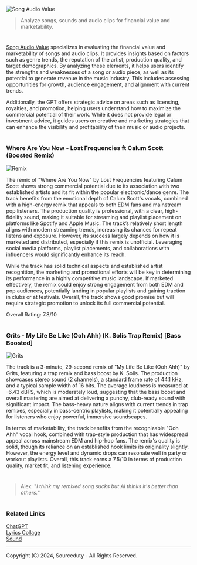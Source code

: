 ![Song Audio Value](https://github.com/user-attachments/assets/ec372882-ae3b-4a22-a042-e18fa1c9cdd4)

>  Analyze songs, sounds and audio clips for financial value and marketability.

#

[Song Audio Value](https://chatgpt.com/g/g-avVHyjlwM-song-audio-value) specializes in evaluating the financial value and marketability of songs and audio clips. It provides insights based on factors such as genre trends, the reputation of the artist, production quality, and target demographics. By analyzing these elements, it helps users identify the strengths and weaknesses of a song or audio piece, as well as its potential to generate revenue in the music industry. This includes assessing opportunities for growth, audience engagement, and alignment with current trends.

Additionally, the GPT offers strategic advice on areas such as licensing, royalties, and promotion, helping users understand how to maximize the commercial potential of their work. While it does not provide legal or investment advice, it guides users on creative and marketing strategies that can enhance the visibility and profitability of their music or audio projects.

#
### Where Are You Now - Lost Frequencies ft Calum Scott (Boosted Remix)

![Remix](https://github.com/user-attachments/assets/228ab125-39f6-4c71-84c6-5c70948e14cf)

The remix of "Where Are You Now" by Lost Frequencies featuring Calum Scott shows strong commercial potential due to its association with two established artists and its fit within the popular electronic/dance genre. The track benefits from the emotional depth of Calum Scott's vocals, combined with a high-energy remix that appeals to both EDM fans and mainstream pop listeners. The production quality is professional, with a clear, high-fidelity sound, making it suitable for streaming and playlist placement on platforms like Spotify and Apple Music. The track’s relatively short length aligns with modern streaming trends, increasing its chances for repeat listens and exposure. However, its success largely depends on how it is marketed and distributed, especially if this remix is unofficial. Leveraging social media platforms, playlist placements, and collaborations with influencers would significantly enhance its reach.

While the track has solid technical aspects and established artist recognition, the marketing and promotional efforts will be key in determining its performance in a highly competitive music landscape. If marketed effectively, the remix could enjoy strong engagement from both EDM and pop audiences, potentially landing in popular playlists and gaining traction in clubs or at festivals. Overall, the track shows good promise but will require strategic promotion to unlock its full commercial potential.

Overall Rating: 7.8/10

#
### Grits - My Life Be Like (Ooh Ahh) (K. Solis Trap Remix) [Bass Boosted]

![Grits](https://github.com/user-attachments/assets/b89d5e20-ca5d-46f1-89e7-b834e8a89d13)

The track is a 3-minute, 29-second remix of "My Life Be Like (Ooh Ahh)" by Grits, featuring a trap remix and bass boost by K. Solis. The production showcases stereo sound (2 channels), a standard frame rate of 44.1 kHz, and a typical sample width of 16 bits. The average loudness is measured at -6.43 dBFS, which is moderately loud, suggesting that the bass boost and overall mastering are aimed at delivering a punchy, club-ready sound with significant impact. The bass-heavy nature aligns with current trends in trap remixes, especially in bass-centric playlists, making it potentially appealing for listeners who enjoy powerful, immersive soundscapes.

In terms of marketability, the track benefits from the recognizable "Ooh Ahh" vocal hook, combined with trap-style production that has widespread appeal across mainstream EDM and hip-hop fans. The remix's quality is solid, though its reliance on an established hook limits its originality slightly. However, the energy level and dynamic drops can resonate well in party or workout playlists. Overall, this track earns a 7.5/10 in terms of production quality, market fit, and listening experience.

#

> Alex: "*I think my remixed song sucks but AI thinks it's better than others.*"

#
### Related Links

[ChatGPT](https://github.com/sourceduty/ChatGPT)
<br>
[Lyrics Collage](https://github.com/sourceduty/Lyrics_Collage)
<br>
[Sound](https://github.com/sourceduty/Sound)

***
Copyright (C) 2024, Sourceduty - All Rights Reserved.
